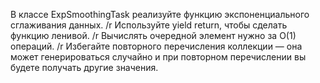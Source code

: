 В классе ExpSmoothingTask реализуйте функцию экспоненциального сглаживания данных. /r
Используйте yield return, чтобы сделать функцию ленивой. /r
Вычислять очередной элемент нужно за O(1) операций. /r
Избегайте повторного перечисления коллекции — она может генерироваться случайно и при повторном перечислении вы будете получать другие значения.
